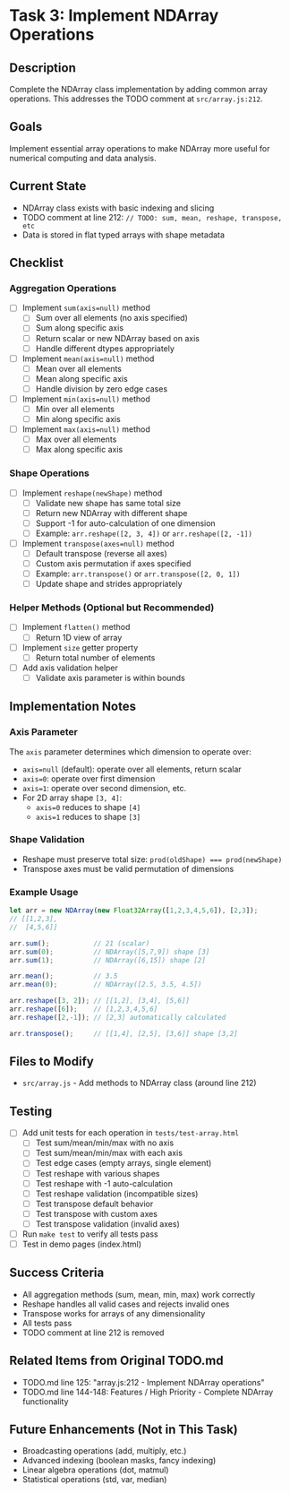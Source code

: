 # Task 3: Implement NDArray Operations

## Description
Complete the NDArray class implementation by adding common array operations. This addresses the TODO comment at `src/array.js:212`.

## Goals
Implement essential array operations to make NDArray more useful for numerical computing and data analysis.

## Current State
- NDArray class exists with basic indexing and slicing
- TODO comment at line 212: `// TODO: sum, mean, reshape, transpose, etc`
- Data is stored in flat typed arrays with shape metadata

## Checklist

### Aggregation Operations
- [ ] Implement `sum(axis=null)` method
  - [ ] Sum over all elements (no axis specified)
  - [ ] Sum along specific axis
  - [ ] Return scalar or new NDArray based on axis
  - [ ] Handle different dtypes appropriately
- [ ] Implement `mean(axis=null)` method
  - [ ] Mean over all elements
  - [ ] Mean along specific axis
  - [ ] Handle division by zero edge cases
- [ ] Implement `min(axis=null)` method
  - [ ] Min over all elements
  - [ ] Min along specific axis
- [ ] Implement `max(axis=null)` method
  - [ ] Max over all elements
  - [ ] Max along specific axis

### Shape Operations
- [ ] Implement `reshape(newShape)` method
  - [ ] Validate new shape has same total size
  - [ ] Return new NDArray with different shape
  - [ ] Support -1 for auto-calculation of one dimension
  - [ ] Example: `arr.reshape([2, 3, 4])` or `arr.reshape([2, -1])`
- [ ] Implement `transpose(axes=null)` method
  - [ ] Default transpose (reverse all axes)
  - [ ] Custom axis permutation if axes specified
  - [ ] Example: `arr.transpose()` or `arr.transpose([2, 0, 1])`
  - [ ] Update shape and strides appropriately

### Helper Methods (Optional but Recommended)
- [ ] Implement `flatten()` method
  - [ ] Return 1D view of array
- [ ] Implement `size` getter property
  - [ ] Return total number of elements
- [ ] Add axis validation helper
  - [ ] Validate axis parameter is within bounds

## Implementation Notes

### Axis Parameter
The `axis` parameter determines which dimension to operate over:
- `axis=null` (default): operate over all elements, return scalar
- `axis=0`: operate over first dimension
- `axis=1`: operate over second dimension, etc.
- For 2D array shape `[3, 4]`:
  - `axis=0` reduces to shape `[4]`
  - `axis=1` reduces to shape `[3]`

### Shape Validation
- Reshape must preserve total size: `prod(oldShape) === prod(newShape)`
- Transpose axes must be valid permutation of dimensions

### Example Usage
```javascript
let arr = new NDArray(new Float32Array([1,2,3,4,5,6]), [2,3]);
// [[1,2,3],
//  [4,5,6]]

arr.sum();           // 21 (scalar)
arr.sum(0);          // NDArray([5,7,9]) shape [3]
arr.sum(1);          // NDArray([6,15]) shape [2]

arr.mean();          // 3.5
arr.mean(0);         // NDArray([2.5, 3.5, 4.5])

arr.reshape([3, 2]); // [[1,2], [3,4], [5,6]]
arr.reshape([6]);    // [1,2,3,4,5,6]
arr.reshape([2,-1]); // [2,3] automatically calculated

arr.transpose();     // [[1,4], [2,5], [3,6]] shape [3,2]
```

## Files to Modify
- `src/array.js` - Add methods to NDArray class (around line 212)

## Testing
- [ ] Add unit tests for each operation in `tests/test-array.html`
  - [ ] Test sum/mean/min/max with no axis
  - [ ] Test sum/mean/min/max with each axis
  - [ ] Test edge cases (empty arrays, single element)
  - [ ] Test reshape with various shapes
  - [ ] Test reshape with -1 auto-calculation
  - [ ] Test reshape validation (incompatible sizes)
  - [ ] Test transpose default behavior
  - [ ] Test transpose with custom axes
  - [ ] Test transpose validation (invalid axes)
- [ ] Run `make test` to verify all tests pass
- [ ] Test in demo pages (index.html)

## Success Criteria
- All aggregation methods (sum, mean, min, max) work correctly
- Reshape handles all valid cases and rejects invalid ones
- Transpose works for arrays of any dimensionality
- All tests pass
- TODO comment at line 212 is removed

## Related Items from Original TODO.md
- TODO.md line 125: "array.js:212 - Implement NDArray operations"
- TODO.md line 144-148: Features / High Priority - Complete NDArray functionality

## Future Enhancements (Not in This Task)
- Broadcasting operations (add, multiply, etc.)
- Advanced indexing (boolean masks, fancy indexing)
- Linear algebra operations (dot, matmul)
- Statistical operations (std, var, median)
